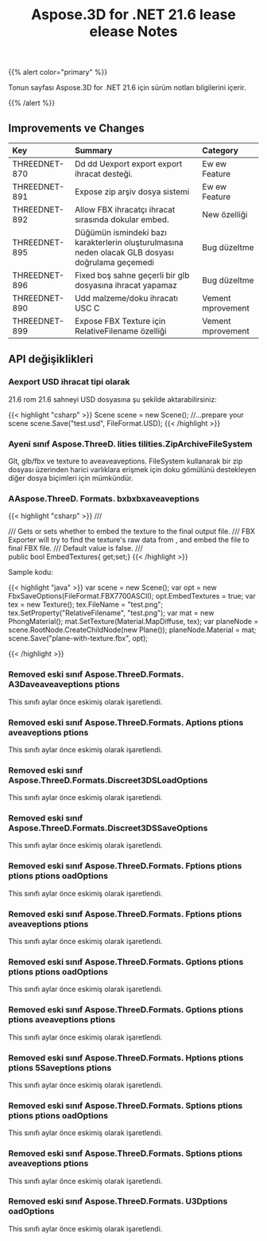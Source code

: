 ﻿---
title: Aspose.3D for .NET 21.6 lease elease Notes
type: docs
weight: 7
url: /tr/net/aspose-3d-for-net-21-6-release-notes/
---
{{% alert color="primary" %}}

Tonun sayfası Aspose.3D for .NET 21.6 için sürüm notları bilgilerini içerir.

{{% /alert %}}
## **Improvements ve Changes**

|**Key**|**Summary**|**Category**|
|:- |:- |:- |
|THREEDNET-870 |Dd dd Uexport export export ihracat desteği.|Ew ew Feature|
|THREEDNET-891 |Expose zip arşiv dosya sistemi|Ew ew Feature|
|THREEDNET-892 |Allow FBX ihracatçı ihracat sırasında dokular embed.|New özelliği|
|THREEDNET-895 |Düğümün ismindeki bazı karakterlerin oluşturulmasına neden olacak GLB dosyası doğrulama geçemedi|Bug düzeltme|
|THREEDNET-896 |Fixed boş sahne geçerli bir glb dosyasına ihracat yapamaz|Bug düzeltme|
|THREEDNET-890 |Udd malzeme/doku ihracatı USC C|Vement mprovement|
|THREEDNET-899 |Expose FBX Texture için RelativeFilename özelliği|Vement mprovement|





## API değişiklikleri ##


### Aexport USD ihracat tipi olarak ###

21.6 rom 21.6 sahneyi USD dosyasına şu şekilde aktarabilirsiniz:

{{< highlight "csharp" >}}
    Scene scene = new Scene();
    //...prepare your scene
    scene.Save("test.usd", FileFormat.USD);
{{< /highlight >}}

### Ayeni sınıf Aspose.ThreeD. lities tilities.ZipArchiveFileSystem ###

Glt, glb/fbx ve texture to aveaveaveptions. FileSystem kullanarak bir zip dosyası üzerinden harici varlıklara erişmek için doku gömülünü destekleyen diğer dosya biçimleri için mümkündür.


### AAspose.ThreeD. Formats. bxbxbxaveaveptions ###

{{< highlight "csharp" >}}
    /// <summary>
    /// Gets or sets whether to embed the texture to the final output file.
    /// FBX Exporter will try to find the texture's raw data from <see cref="IOConfig.FileSystem"/>, and embed the file to final FBX file.
    /// Default value is false.
    /// </summary>
    public bool EmbedTextures{ get;set;}
{{< /highlight >}}


Sample kodu:

{{< highlight "java" >}}
    var scene = new Scene();
    var opt = new FbxSaveOptions(FileFormat.FBX7700ASCII);
    opt.EmbedTextures = true;
    var tex = new Texture();
    tex.FileName = "test.png";
    tex.SetProperty("RelativeFilename", "test.png");
    var mat = new PhongMaterial();
    mat.SetTexture(Material.MapDiffuse, tex);
    var planeNode = scene.RootNode.CreateChildNode(new Plane());
    planeNode.Material = mat;
    scene.Save("plane-with-texture.fbx", opt);

{{< /highlight >}}


### Removed eski sınıf Aspose.ThreeD.Formats. A3Daveaveaveptions ptions ###
This sınıfı aylar önce eskimiş olarak işaretlendi.

### Removed eski sınıf Aspose.ThreeD.Formats. Aptions ptions aveaveptions ptions
This sınıfı aylar önce eskimiş olarak işaretlendi.

### Removed eski sınıf Aspose.ThreeD.Formats.Discreet3DSLoadOptions
This sınıfı aylar önce eskimiş olarak işaretlendi.

### Removed eski sınıf Aspose.ThreeD.Formats.Discreet3DSSaveOptions ###
This sınıfı aylar önce eskimiş olarak işaretlendi.

### Removed eski sınıf Aspose.ThreeD.Formats. Fptions ptions ptions ptions oadOptions ###
This sınıfı aylar önce eskimiş olarak işaretlendi.

### Removed eski sınıf Aspose.ThreeD.Formats. Fptions ptions aveaveptions ptions ###
This sınıfı aylar önce eskimiş olarak işaretlendi.

### Removed eski sınıf Aspose.ThreeD.Formats. Gptions ptions ptions ptions oadOptions ###
This sınıfı aylar önce eskimiş olarak işaretlendi.

### Removed eski sınıf Aspose.ThreeD.Formats. Gptions ptions ptions aveaveptions ptions ###
This sınıfı aylar önce eskimiş olarak işaretlendi.

### Removed eski sınıf Aspose.ThreeD.Formats. Hptions ptions ptions 5Saveptions ptions ###
This sınıfı aylar önce eskimiş olarak işaretlendi.

### Removed eski sınıf Aspose.ThreeD.Formats. Sptions ptions ptions ptions oadOptions ###
This sınıfı aylar önce eskimiş olarak işaretlendi.

### Removed eski sınıf Aspose.ThreeD.Formats. Sptions ptions aveaveptions ptions ###
This sınıfı aylar önce eskimiş olarak işaretlendi.

### Removed eski sınıf Aspose.ThreeD.Formats. U3Dptions oadOptions ###
This sınıfı aylar önce eskimiş olarak işaretlendi.
